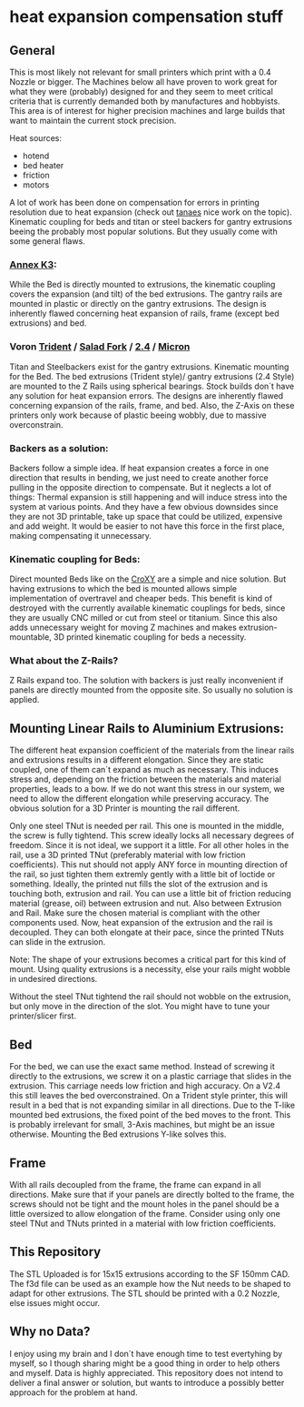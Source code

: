 # heat expansion compensation stuff 

## General
This is most likely not relevant for small printers which print with a 0.4 Nozzle or bigger. The Machines below all have proven to work great for what they were (probably) designed for and they seem to meet critical criteria that is currently demanded both by manufactures and hobbyists. This area is of interest for higher precision machines and large builds that want to maintain the current stock precision. 

Heat sources: 
- hotend
- bed heater
- friction
- motors

A lot of work has been done on compensation for errors in printing resolution due to heat expansion (check out [tanaes](https://github.com/tanaes) nice work on the topic). Kinematic coupling for beds and titan or steel backers for gantry extrusions beeing the probably most popular solutions. But they usually come with some general flaws.

### [Annex K3](https://github.com/Annex-Engineering/Gasherbrum-K3):
While the Bed is directly mounted to extrusions, the kinematic coupling covers the expansion (and tilt) of the bed extrusions. The gantry rails are mounted in plastic or directly on the gantry extrusions. The design is inherently flawed concerning heat expansion of rails, frame (except bed extrusions) and bed.

### Voron [Trident](https://github.com/VoronDesign/Voron-Trident) / [Salad Fork](https://github.com/PrintersForAnts/Salad_Fork) / [2.4](https://github.com/VoronDesign/Voron-2) / [Micron](https://github.com/PrintersForAnts/Micron)
Titan and Steelbackers exist for the gantry extrusions. Kinematic mounting for the Bed. The bed extrusions (Trident style)/ gantry extrusions (2.4 Style) are mounted to the Z Rails using spherical bearings. Stock builds don´t have any solution for heat expansion errors. The designs are inherently flawed concerning expansion of the rails, frame, and bed. Also, the Z-Axis on these printers only work because of plastic beeing wobbly, due to massive overconstrain.

### Backers as a solution:
Backers follow a simple idea. If heat expansion creates a force in one direction that results in bending, we just need to create another force pulling in the opposite direction to compensate. But it neglects a lot of things: Thermal expansion is still happening and will induce stress into the system at various points. And they have a few obvious downsides since they are not 3D printable, take up space that could be utilized, expensive and add weight. It would be easier to not have this force in the first place, making compensating it unnecessary.

### Kinematic coupling for Beds:
Direct mounted Beds like on the [CroXY](https://github.com/CroXY3D/CroXY) are a simple and nice solution. But having extrusions to which the bed is mounted allows simple implementation of overtravel and cheaper beds. This benefit is kind of destroyed with the currently available kinematic couplings for beds, since they are usually CNC milled or cut from steel or titanium. Since this also adds unnecessary weight for moving Z machines and makes extrusion-mountable, 3D printed kinematic coupling for beds a necessity. 

### What about the Z-Rails?
Z Rails expand too. The solution with backers is just really inconvenient if panels are directly mounted from the opposite site. So usually no solution is applied.

## Mounting Linear Rails to Aluminium Extrusions:
The different heat expansion coefficient of the materials from the linear rails and extrusions results in a different elongation. Since they are static coupled, one of them can´t expand as much as necessary. This induces stress and, depending on the friction between the materials and material properties, leads to a bow. If we do not want this stress in our system, we need to allow the different elongation while preserving accuracy. The obvious solution for a 3D Printer is mounting the rail different.

Only one steel TNut is needed per rail. This one is mounted in the middle, the screw is fully tightend. This screw ideally locks all necessary degrees of freedom. Since it is not ideal, we support it a little. For all other holes in the rail, use a 3D printed TNut (preferably material with low friction coefficients). This nut should not apply ANY force in mounting direction of the rail, so just tighten them extremly gently with a little bit of loctide or something. Ideally, the printed nut fills the slot of the extrusion and is touching both, extrusion and rail. You can use a little bit of friction reducing material (grease, oil) between extrusion and nut. Also between Extrusion and Rail. Make sure the chosen material is compliant with the other components used. Now, heat expansion of the extrusion and the rail is decoupled. They can both elongate at their pace, since the printed TNuts can slide in the extrusion.

Note: The shape of your extrusions becomes a critical part for this kind of mount. Using quality extrusions is a necessity, else your rails might wobble in undesired directions.

Without the steel TNut tightend the rail should not wobble on the extrusion, but only move in the direction of the slot. You might have to tune your printer/slicer first.

## Bed
For the bed, we can use the exact same method. Instead of screwing it directly to the extrusions, we screw it on a plastic carriage that slides in the extrusion. This carriage needs low friction and high accuracy. On a V2.4 this still leaves the bed overconstrained. On a Trident style printer, this will result in a bed that is not expanding similar in all directions. Due to the T-like mounted bed extrusions, the fixed point of the bed moves to the front. This is probably irrelevant for small, 3-Axis machines, but might be an issue otherwise. Mounting the Bed extrusions Y-like solves this.

## Frame
With all rails decoupled from the frame, the frame can expand in all directions. Make sure that if your panels are directly bolted to the frame, the screws should not be tight and the mount holes in the panel should be a little oversized to allow elongation of the frame. Consider using only one steel TNut and TNuts printed in a material with low friction coefficients.


## This Repository
The STL Uploaded is for 15x15 extrusions according to the SF 150mm CAD. The f3d file can be used as an example how the Nut needs to be shaped to adapt for other extrusions. The STL should be printed with a 0.2 Nozzle, else issues might occur.

## Why no Data?
I enjoy using my brain and I don´t have enough time to test evertyhing by myself, so I though sharing might be a good thing in order to help others and myself. Data is highly appreciated. This repository does not intend to deliver a final answer or solution, but wants to introduce a possibly better approach for the problem at hand.
